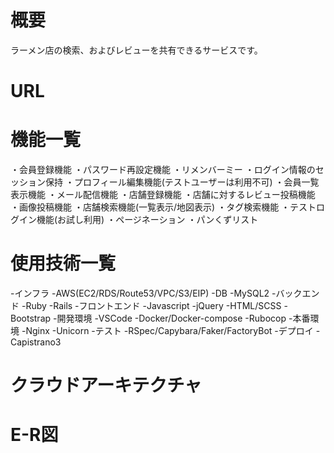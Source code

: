 # 概要
ラーメン店の検索、およびレビューを共有できるサービスです。

# URL

# 機能一覧
・会員登録機能
・パスワード再設定機能
・リメンバーミー
・ログイン情報のセッション保持
・プロフィール編集機能(テストユーザーは利用不可)
・会員一覧表示機能
・メール配信機能
・店舗登録機能
・店舗に対するレビュー投稿機能
・画像投稿機能
・店舗検索機能(一覧表示/地図表示)
・タグ検索機能
・テストログイン機能(お試し利用)
・ページネーション
・パンくずリスト

# 使用技術一覧
-インフラ
  -AWS(EC2/RDS/Route53/VPC/S3/EIP)
-DB
  -MySQL2
-バックエンド
  -Ruby
  -Rails
-フロントエンド
  -Javascript
  -jQuery
  -HTML/SCSS
  -Bootstrap
-開発環境
  -VSCode
  -Docker/Docker-compose
  -Rubocop
-本番環境
  -Nginx
  -Unicorn
-テスト
  -RSpec/Capybara/Faker/FactoryBot
-デプロイ
  -Capistrano3

# クラウドアーキテクチャ

# E-R図
